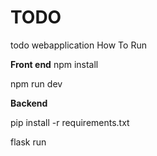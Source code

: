 # TODO
 todo webapplication
How To Run

**Front end**
 npm install

 npm run dev

**Backend**

pip install -r requirements.txt

flask run
